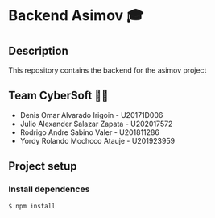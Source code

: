 # Backend Asimov 🎓

## Description
This repository contains the backend for the asimov project

## Team CyberSoft 👨‍💻
* Denis Omar Alvarado Irigoin - U20171D006
* Julio Alexander Salazar Zapata - U202017572
* Rodrigo Andre Sabino Valer - U201811286
* Yordy Rolando Mochcco Atauje - U201923959

## Project setup

### Install dependences
```
$ npm install
```
